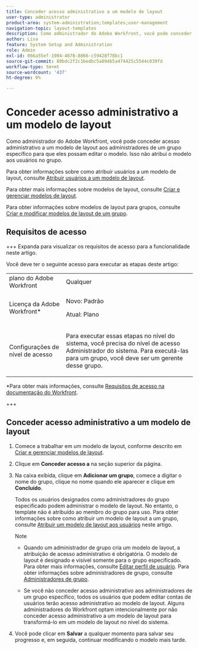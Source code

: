 ```yaml
---
title: Conceder acesso administrativo a um modelo de layout
user-type: administrator
product-area: system-administration;templates;user-management
navigation-topic: layout-templates
description: Como administrador do Adobe Workfront, você pode conceder acesso administrativo a um modelo de layout aos administradores de um grupo específico para que eles possam editar o modelo. Isso não atribui o modelo aos usuários no grupo.
author: Lisa
feature: System Setup and Administration
role: Admin
exl-id: 066a55ef-1904-4678-8866-c59428f78bc1
source-git-commit: 80bdc2f2c1bedbc5a894b5a474425c5544c039fd
workflow-type: tm+mt
source-wordcount: '437'
ht-degree: 0%

---
```


# Conceder acesso administrativo a um modelo de layout

Como administrador do Adobe Workfront, você pode conceder acesso administrativo a um modelo de layout aos administradores de um grupo específico para que eles possam editar o modelo. Isso não atribui o modelo aos usuários no grupo.

Para obter informações sobre como atribuir usuários a um modelo de layout, consulte [Atribuir usuários a um modelo de layout](../../../administration-and-setup/customize-workfront/use-layout-templates/assign-users-to-layout-template.md).

Para obter mais informações sobre modelos de layout, consulte [Criar e gerenciar modelos de layout](../../../administration-and-setup/customize-workfront/use-layout-templates/create-and-manage-layout-templates.md).

Para obter informações sobre modelos de layout para grupos, consulte [Criar e modificar modelos de layout de um grupo](../../../administration-and-setup/manage-groups/work-with-group-objects/create-and-modify-a-groups-layout-templates.md).

## Requisitos de acesso

+++ Expanda para visualizar os requisitos de acesso para a funcionalidade neste artigo.

Você deve ter o seguinte acesso para executar as etapas deste artigo:

<table style="table-layout:auto"> 
 <col> 
 <col> 
 <tbody> 
  <tr> 
   <td role="rowheader">plano do Adobe Workfront</td> 
   <td>Qualquer</td> 
  </tr> 
  <tr> 
   <td role="rowheader">Licença da Adobe Workfront*</td> 
   <td><p>Novo: Padrão</p>
  <p> Atual: Plano</p>
   </td> 
  </tr> 
  <tr> 
   <td role="rowheader">Configurações de nível de acesso</td> 
   <td> <p>Para executar essas etapas no nível do sistema, você precisa do nível de acesso Administrador do sistema.
Para executá-las para um grupo, você deve ser um gerente desse grupo.</p> </td> 
  </tr> 
 </tbody> 
</table>

*Para obter mais informações, consulte [Requisitos de acesso na documentação do Workfront](/help/quicksilver/administration-and-setup/add-users/access-levels-and-object-permissions/access-level-requirements-in-documentation.md).

+++

## Conceder acesso administrativo a um modelo de layout

1. Comece a trabalhar em um modelo de layout, conforme descrito em [Criar e gerenciar modelos de layout](../../../administration-and-setup/customize-workfront/use-layout-templates/create-and-manage-layout-templates.md).
1. Clique em **Conceder acesso a** na seção superior da página.
1. Na caixa exibida, clique em **Adicionar um grupo**, comece a digitar o nome do grupo, clique no nome quando ele aparecer e clique em **Concluído**.

   Todos os usuários designados como administradores do grupo especificado podem administrar o modelo de layout. No entanto, o template não é atribuído ao membro do grupo para uso. Para obter informações sobre como atribuir um modelo de layout a um grupo, consulte [Atribuir um modelo de layout aos usuários](../../../administration-and-setup/customize-workfront/use-layout-templates/assign-users-to-layout-template.md#assign) neste artigo.

   >[!NOTE]
   >
   >* Quando um administrador de grupo cria um modelo de layout, a atribuição de acesso administrativo é obrigatória. O modelo de layout é designado e visível somente para o grupo especificado. Para obter mais informações, consulte [Editar perfil de usuário](../../../administration-and-setup/add-users/create-and-manage-users/edit-a-users-profile.md). Para obter informações sobre administradores de grupo, consulte [Administradores de grupo](../../../administration-and-setup/manage-groups/group-roles/group-administrators.md).
   >   
   >* Se você não conceder acesso administrativo aos administradores de um grupo específico, todos os usuários que podem editar contas de usuários terão acesso administrativo ao modelo de layout. Alguns administradores do Workfront optam intencionalmente por não conceder acesso administrativo a um modelo de layout para transformá-lo em um modelo de layout no nível do sistema.

1. Você pode clicar em **Salvar** a qualquer momento para salvar seu progresso e, em seguida, continuar modificando o modelo mais tarde.
